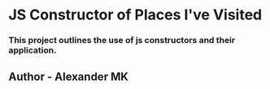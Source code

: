 # JS Constructor of Places I've Visited #
### This project outlines the use of js constructors and their application. ###
## Author - Alexander MK ##
